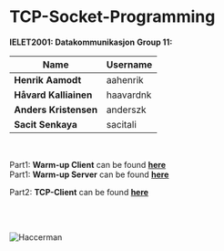 # TCP-Socket-Programming

**IELET2001: Datakommunikasjon**
**Group 11:**


| Name  | Username |   
| ------------- | ------------- | 
| **Henrik Aamodt**  | aahenrik  | 
| **Håvard Kalliainen**  | haavardnk  | 
| **Anders Kristensen**  | anderszk  | 
| **Sacit Senkaya**  | sacitali  | 
<br>

Part1: **Warm-up Client** can be found [**here**](https://github.com/anderszk/TCP-Socket-Programming/blob/master/Anders'%20kode/Warm-up_exercise_final.py)<br>
Part1: **Warm-up Server** can be found [**here**](https://github.com/anderszk/TCP-Socket-Programming/blob/master/Anders'%20kode/Warm-up%20Server.py)

Part2: **TCP-Client** can be found [**here**](https://github.com/anderszk/TCP-Socket-Programming/blob/master/Part2_final.py)<br>

<br><br>

![Haccerman](https://www.google.com/url?sa=i&url=https%3A%2F%2Fwww.pinterest.com%2Fpin%2F774548835903190000%2F&psig=AOvVaw3rTsFZYXsJQHauJWW78trT&ust=1602256771529000&source=images&cd=vfe&ved=0CAIQjRxqFwoTCPDz--ClpewCFQAAAAAdAAAAABAD)
